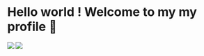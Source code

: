 # Hello world ! Welcome to my my profile 🙂

<img align="left" wisth="47%" src="https://github-readme-stats.vercel.app/api?username=Sudoeranas&show_icons=true&theme=synthwave" />

<img align="left" wisth="47%" src="https://github-readme-stats.vercel.app/api/top-langs/?username=Sudoeranas&layout=compact)](https://github.com/anuraghazra/github-readme-stats" />

